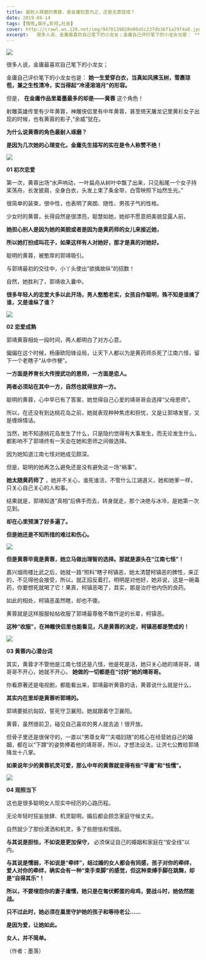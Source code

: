 ```yaml
---
title: 最耐人琢磨的黄蓉，是金庸刻意为之，还是无意促成？
date: 2019-04-14
tags: [情感,娱乐,影视,社会]
cover: http://crawl.ws.126.net/img/9470139828e08a5c237db36f1a29f4a6.jpg
excerpt:   很多人说，金庸最喜欢自己笔下的小龙女；金庸自己评价笔下的小龙女也是： **她一生爱穿白衣，
---
```

![](http://crawl.ws.126.net/img/9470139828e08a5c237db36f1a29f4a6.jpg)  

很多人说，金庸最喜欢自己笔下的小龙女；

金庸自己评价笔下的小龙女也是： **她一生爱穿白衣，当真如风拂玉树，雪裹琼苞，兼之生性清冷，实当得起“冷浸溶溶月"的形容。**

但是， **在金庸作品里着墨最多的却是——黄蓉** 这个角色！

射雕英雄传里有少年黄蓉，神雕侠侣里有中年黄蓉，甚至倚天屠龙记里黄衫女子出现的时候，也有黄蓉的影子,“余威”犹在。

**为什么说黄蓉的角色最耐人琢磨？**

**是因为几次她的心理变化，金庸先生描写的实在是令人称赞不绝！**

![](http://crawl.ws.126.net/img/b1a0176d16ac7977bb922e6fc7af8a93.jpg)  

**01 初次恋爱**

第一次，黄蓉出场“水声响动，一叶扁舟从树叶中飘了出来，只见船尾一个女子持桨荡舟，长发披肩，全身白衣，头发上束了条金带，白雪映照下灿然生光。”

很简单的装束，很中性，也表明了爽朗、随性、男孩子气的性格。

少女时的黄蓉，长得自然是很漂亮，聪慧如她，她却不愿意把美貌显露人前，

**她担心别人是因为她的美貌或者是因为是黄药师的女儿来接近她，**

**所以她打扮成叫花子，如果这样有人对她好，那才是真的对她好。**

聪明的黄蓉，被憨厚的郭靖吸引。

与郭靖最初的交往中，小丫头使出“欲擒故纵”的招数！

自然，她胜利了，郭靖收入囊中。

**很多年轻人的恋爱大多以此开场，男人憨憨老实，女孩自作聪明，殊不知是谁擒了谁，又是谁纵了谁？**

![](http://crawl.ws.126.net/img/f9c06e579cd1a8aa8e9d0dc20a7ab48f.jpg)  

**02 恋爱成熟**

郭靖黄蓉相处一段时间，两人都明白了对方心意。

偏偏在这个时候，杨康欧阳锋设局，让天下人都以为是黄药师杀死了江南六怪，留下一个老瞎子“从中作梗”。

**一方面是养育长大传授武功的恩师，一方面是恋人。**

**两者必须站在其中一方，自然也就得放弃一方。**

聪明的黄蓉，心中早已有了答案，她觉得自己心爱的靖哥哥会选择“父母恩师”。

所以，在还没有到达桃花岛之前，她就表现种种焦虑和担忧，又是让郭靖发誓，又是缠绵情话。

当然，她不知道桃花岛发生了什么，只是隐约觉得有大事发生，而无论发生什么，都影响不了郭靖终有一天会在她和恩师之间做选择。

因为她知道江南七怪对她成见颇深。

但是，聪明的她再怎么避免还是没有避免这一场“祸事”。

**她太随黄药师了** ，她并不关心，谁死谁活，不管什么江湖道义，她和她爹一样，只关心自己关心的人和事。

结果就是，郭靖知道“真相”后佛手而去，转身就走，那个决绝与冰冷，是她第一次见到。

**却在心里预演了好多遍了。**

**但是她还是不知所措的难过和伤心。**

![](http://crawl.ws.126.net/img/f6957397453a3af8cd2397c7adb155ad.jpg)  

**但是黄蓉毕竟是黄蓉，她立马做出理智的选择。那就是源头在“江南七怪”！**

嘉兴烟雨楼比武之后，她就一路“照料”瞎子柯镇恶，她太清楚柯镇恶的脾性，来正的，不见得他会接受，所以，就正招反着打。明明是对他好，她非说，这是一碗毒药，你要想死就喝了它！果真，柯镇恶喝了，其实，那是治疗他内伤的良药。

如此的相处，柯镇恶虽然瞎，却也不傻。

黄蓉就是这样服服帖帖收服了郭靖最尊敬不敢忤逆的长辈，柯镇恶。

**这种“收服”，在神雕侠侣里也能看见，凡是黄蓉的决定，柯镇恶都是赞成的！**

![](http://crawl.ws.126.net/img/c5483fe84e7e07b62705a10274f94a9d.jpg)  

**03 黄蓉内心潜台词**

其实，黄蓉才不管他是江南七怪还是八怪，他是死是活，她只关心她的靖哥哥，靖哥哥不开心，她就不开心， **她做的一切都是在“讨好”她的靖哥哥。**

你看原著还是电视剧，都能看出来，郭靖最听黄蓉的话，黄蓉说什么就是什么，

**其实内在里却是黄蓉听郭靖的。**

郭靖要抵抗匈奴，誓死守卫襄阳，她就跟着守卫襄阳。

黄蓉，虽然很前卫，碰见自己喜欢的男人就去追！很开放。

但骨子里还是很保守的，一直以“男尊女卑”“夫唱妇随”的核心在经营她自己的婚姻，都在以“下蹲”的姿势捧着他的靖哥哥，所以，才想法设法，让洪七公教给郭靖降龙十八掌。

**如果说年少的黄蓉机灵可爱，那么中年的黄蓉就变得有些“平庸”和“怯懦”。**

![](http://crawl.ws.126.net/img/9978164154e0184632b4d41896c21ac4.jpg)  

**04 观照当下**

这也是很多聪明女人现实中经历的心路历程。

无论年轻时狂妄放肆、机灵聪明，婚后都会顾念家庭守候丈夫。

自然就少了那份潇洒和机灵，多了些胆怯和懦弱。

**与其说是胆怯，不如说是更加保守，** 必须保证自己的婚姻和家庭在“安全线”以内。

**与其说是懦弱，不如说是“牵绊”，结过婚的女人都会有同感，孩子对你的牵绊，爱人对你的牵绊，确实会有一种“束手束脚”的感觉，但这种束缚手脚在跳舞，却是“自得其乐”！**

**所以，不要埋怨你的妻子庸懦，她只是在匍伏孵蛋的母鸡，要战斗时，她依然能战。**

**只不过此时，她必须在巢里守护她的孩子和等待老公......**

**是因为爱，让她如此。**

**女人，并不简单。**

（作者：墨落）

